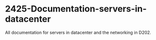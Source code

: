 # 2425-Documentation-servers-in-datacenter
All documentation for servers in datacenter and the networking in D202.
